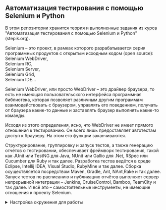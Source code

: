## Автоматизация тестирования с помощью Selenium и Python

В этом репозитории хранится теория и выполненные задания из курса "Автоматизация тестирования с помощью Selenium и Python" (stepik.org).  

Selenium – это проект, в рамках которого разрабатывается серия программных продуктов с открытым исходным кодом (open source):  
Selenium WebDriver,  
Selenium RC,  
Selenium Server,  
Selenium Grid,  
Selenium IDE...  

Selenium WebDriver, или просто WebDriver – это драйвер браузера, то есть не имеющая пользовательского интерфейса программная библиотека, которая позволяет различным другим программам взаимодействовать с браузером, управлять его поведением, получать от браузера какие-то данные и заставлять браузер выполнять какие-то команды.  

Исходя из этого определения, ясно, что WebDriver не имеет прямого отношения к тестированию. Он всего лишь предоставляет автотестам доступ к браузеру. На этом его функции заканчиваются.  

Структурирование, группировку и запуск тестов, а также генерацию отчётов о тестировании, обеспечивает фреймворк тестирования, такой как JUnit или TestNG для Java, NUnit или Gallio для .Net, RSpec или Cucumber для Ruby и так далее. Разработка тестов ведётся в среде Eclipse, Intellij IDEA, Visual Studio, RubyMine и так далее. Сборка осуществляется посредством Maven, Gradle, Ant, NAnt,Rake и так далее. Запуск тестов по расписанию и публикацию отчётов выполняет сервер непрерывной интеграции – Jenkins, CruiseControl, Bamboo, TeamCity и так далее. И всё это – самостоятельные инструменты, не имеющие отношения к проекту Selenium.  

<details>
<summary>Настройка окружения для работы</summary>
  
Активировать виртуальное окружение:  
```
selenium_env\Scripts\activate.bat
```
Деактивировать виртуальное окружение:  
```
deactivate.bat
```
</details>
